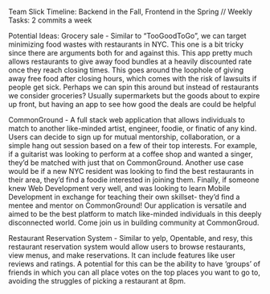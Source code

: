 Team Slick 
Timeline: Backend in the Fall, Frontend in the Spring // Weekly Tasks: 2 commits a week


Potential Ideas:
Grocery sale - Similar to “TooGoodToGo”, we can target minimizing food wastes with restaurants in NYC. This one is a bit tricky since there are arguments both for and against this. This app pretty much allows restaurants to give away food bundles at a heavily discounted rate once they reach closing times. This goes around the loophole of giving away free food after closing hours, which comes with the risk of lawsuits if people get sick. Perhaps we can spin this around but instead of restaurants we consider groceries? Usually supermarkets but the goods about to expire up front, but having an app to see how good the deals are could be helpful 






CommonGround - A full stack web application that allows individuals to match to another like-minded artist, engineer, foodie, or finatic of any kind. Users can decide to sign up for mutual mentorship, collaboration, or a simple hang out session based on a few of their top interests. For example, if a guitarist was looking to perform at a coffee shop and wanted a singer, they’d be matched with just that on CommonGround. Another use case would be if a new NYC resident was looking to find the best restaurants in their area, they’d find a foodie interested in joining them. Finally, if someone knew Web Development very well, and was looking to learn Mobile Development in exchange for teaching their own skillset- they’d find a mentee and mentor on CommonGround! Our application is versatile and aimed to be the best platform to match like-minded individuals in this deeply disconnected world. Come join us in building community at CommonGroud.

Restaurant Reservation System - Similar to yelp, Opentable, and resy, this restaurant reservation system would allow users to browse restaurants, view menus, and make reservations. It can include features like user reviews and ratings. A potential for this can be the ability to have ‘groups’ of friends in which you can all place votes on the top places you want to go to, avoiding the struggles of picking a restaurant at 8pm.


